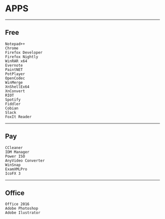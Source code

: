 # APPS

----
Free
---

    Notepad++
    Chrome
    Firefox Developer
    Firefox Nightly
    WinRAR x64
    Evernote
    PaintNET
    PotPlayer
    OpenCodec
    WinMerge
    XnShellEx64
    XnConvert
    RIOT
    Spotify
    Fiddler
    Cobian
    Slack
    FoxIt Reader

----
Pay
---

    CCleaner
    IDM Manager
    Power ISO
    AnyVideo Converter
    WinSnap
    ExamXMLPro
    IcoFX 3
	
----
Office
---

    Office 2016
    Adobe Photoshop
    Adobe Ilustrator
